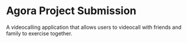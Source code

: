 # Agora Project Submission

A videocalling application that allows users to videocall with friends and family to exercise together.
